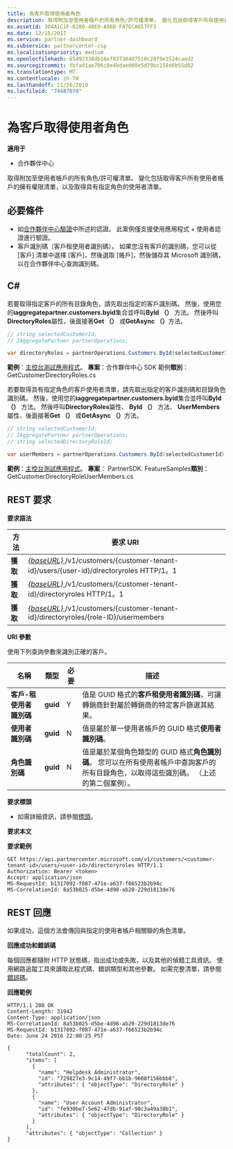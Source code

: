 ```yaml
---
title: 為客戶取得使用者角色
description: 取得附加至使用者帳戶的所有角色/許可權清單。 變化包括取得客戶所有使用者帳戶的擁有權限清單，以及取得具有指定角色的使用者清單。
ms.assetid: 304A1C1F-6280-40E9-A96B-F87ECA657FF3
ms.date: 12/15/2017
ms.service: partner-dashboard
ms.subservice: partnercenter-csp
ms.localizationpriority: medium
ms.openlocfilehash: 65492338db16ef83738407510c28f9e1524caed2
ms.sourcegitcommit: fbfad1ae706c8e4bdae080e5d79bc158d6b55d02
ms.translationtype: MT
ms.contentlocale: zh-TW
ms.lasthandoff: 11/26/2019
ms.locfileid: "74487078"
---
```

# <a name="get-user-roles-for-a-customer"></a>為客戶取得使用者角色


**適用于**

- 合作夥伴中心

取得附加至使用者帳戶的所有角色/許可權清單。 變化包括取得客戶所有使用者帳戶的擁有權限清單，以及取得具有指定角色的使用者清單。

## <a name="span-idprerequisitesspan-idprerequisitesspan-idprerequisitesprerequisites"></a><span id="Prerequisites"/><span id="prerequisites"/><span id="PREREQUISITES"/>必要條件


- 如[合作夥伴中心驗證](partner-center-authentication.md)中所述的認證。 此案例僅支援使用應用程式 + 使用者認證進行驗證。
- 客戶識別碼（客戶租使用者識別碼）。 如果您沒有客戶的識別碼，您可以從 [客戶] 清單中選擇 [客戶]，然後選取 [帳戶]，然後儲存其 Microsoft 識別碼，以在合作夥伴中心查詢識別碼。

## <a name="span-idc_span-idc_c"></a><span id="C_"/><span id="c_"/>C#


若要取得指定客戶的所有目錄角色，請先取出指定的客戶識別碼。 然後，使用您的**iaggregatepartner.customers.byid**集合並呼叫**ById （）** 方法。 然後呼叫**DirectoryRoles**屬性，後面接著**Get （）** 或<strong>GetAsync （）</strong>方法。

``` csharp
// string selectedCustomerId;
// IAggregatePartner partnerOperations;

var directoryRoles = partnerOperations.Customers.ById(selectedCustomerId).DirectoryRoles.Get();
```

**範例**：[主控台測試應用程式](console-test-app.md)。 **專案**：合作夥伴中心 SDK 範例**類別**： GetCustomerDirectoryRoles.cs

若要取得具有指定角色的客戶使用者清單，請先取出指定的客戶識別碼和目錄角色識別碼。 然後，使用您的**iaggregatepartner.customers.byid**集合並呼叫**ById （）** 方法。 然後呼叫**DirectoryRoles**屬性、 **ById （）** 方法、 **UserMembers**屬性、後面接著**Get （）** 或<strong>GetAsync （）</strong>方法。

``` csharp
// string selectedCustomerId;
// IAggregatePartner partnerOperations;
// string selectedDirectoryRoleId;

var userMembers = partnerOperations.Customers.ById(selectedCustomerId).DirectoryRoles.ById(selectedDirectoryRoleId).UserMembers.Get();
```

**範例**：[主控台測試應用程式](console-test-app.md)。 **專案**： PartnerSDK. FeatureSamples**類別**： GetCustomerDirectoryRoleUserMembers.cs

## <a name="span-idrest_requestspan-idrest_requestspan-idrest_requestrest-request"></a><span id="REST_Request"/><span id="rest_request"/><span id="REST_REQUEST"/>REST 要求


**要求語法**

| 方法  | 要求 URI                                                                                                           |
|---------|-----------------------------------------------------------------------------------------------------------------------|
| **獲取** | [ *{baseURL}* ](partner-center-rest-urls.md)/v1/customers/{customer-tenant-id}/users/{user-id}/directoryroles HTTP/1。1 |
| **獲取** | [ *{baseURL}* ](partner-center-rest-urls.md)/v1/customers/{customer-tenant-id}/directoryroles HTTP/1。1                 |
| **獲取** | [ *{baseURL}* ](partner-center-rest-urls.md)/v1/customers/{customer-tenant-id}/directoryroles/{role-ID}/usermembers    |

 

**URI 參數**

使用下列查詢參數來識別正確的客戶。

| 名稱                   | 類型     | 必要 | 描述                                                                                                                                                                                                 |
|------------------------|----------|----------|-------------------------------------------------------------------------------------------------------------------------------------------------------------------------------------------------------------|
| **客戶-租使用者識別碼** | **guid** | Y        | 值是 GUID 格式的**客戶租使用者識別碼**，可讓轉銷商針對屬於轉銷商的特定客戶篩選其結果。                                                      |
| **使用者識別碼**            | **guid** | N        | 值是屬於單一使用者帳戶的 GUID 格式**使用者識別碼**。                                                                                                                            |
| **角色識別碼**            | **guid** | N        | 值是屬於某個角色類型的 GUID 格式**角色識別碼**。 您可以在所有使用者帳戶中查詢客戶的所有目錄角色，以取得這些識別碼。 （上述的第二個案例）。 |

 

**要求標頭**

- 如需詳細資訊，請參閱[標頭](headers.md)。

**要求本文**

**要求範例**

```http
GET https://api.partnercenter.microsoft.com/v1/customers/<customer-tenant-id>/users/<user-id>/directoryroles HTTP/1.1
Authorization: Bearer <token>
Accept: application/json
MS-RequestId: b1317092-f087-471e-a637-f66523b2b94c
MS-CorrelationId: 8a53b025-d5be-4d98-ab20-229d1813de76
```

## <a name="span-idrest_responsespan-idrest_responsespan-idrest_responserest-response"></a><span id="REST_Response"/><span id="rest_response"/><span id="REST_RESPONSE"/>REST 回應


如果成功，這個方法會傳回與指定的使用者帳戶相關聯的角色清單。

**回應成功和錯誤碼**

每個回應都隨附 HTTP 狀態碼，指出成功或失敗，以及其他的偵錯工具資訊。 使用網路追蹤工具來讀取此程式碼、錯誤類型和其他參數。 如需完整清單，請參閱[錯誤碼](error-codes.md)。

**回應範例**

```http
HTTP/1.1 200 OK
Content-Length: 31942
Content-Type: application/json
MS-CorrelationId: 8a53b025-d5be-4d98-ab20-229d1813de76
MS-RequestId: b1317092-f087-471e-a637-f66523b2b94c
Date: June 24 2016 22:00:25 PST

{
      "totalCount": 2,
      "items": [
        {
          "name": "Helpdesk Administrator",
          "id": "729827e3-9c14-49f7-bb1b-9608f156bbb8",
          "attributes": { "objectType": "DirectoryRole" }
        },
        {
          "name": "User Account Administrator",
          "id": "fe930be7-5e62-47db-91af-98c3a49a38b1",
          "attributes": { "objectType": "DirectoryRole" }
        }
      ],
      "attributes": { "objectType": "Collection" }
}
```